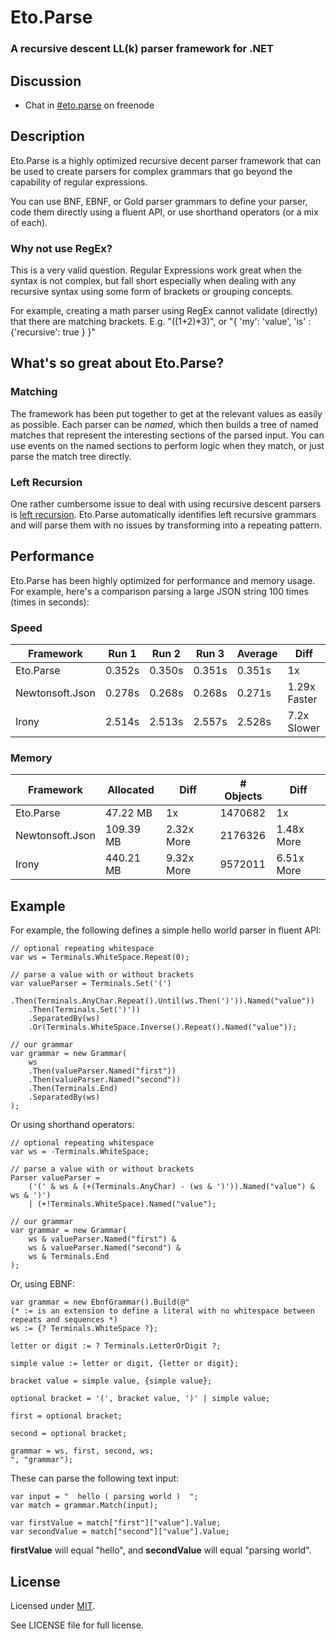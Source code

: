 Eto.Parse
=========
### A recursive descent LL(k) parser framework for .NET

Discussion
----------

* Chat in [#eto.parse](http://webchat.freenode.net/?channels=eto.parse) on freenode

Description
-----------

Eto.Parse is a highly optimized recursive decent parser framework that can be used to create parsers for complex grammars that go beyond the capability of regular expressions.

You can use BNF, EBNF, or Gold parser grammars to define your parser, code them directly using a fluent API, or use shorthand operators (or a mix of each).

### Why not use RegEx?

This is a very valid question. Regular Expressions work great when the syntax is not complex, but fall short especially when dealing with any recursive syntax using some form of brackets or grouping concepts. 

For example, creating a math parser using RegEx cannot validate (directly) that there are matching brackets.  E.g. "((1+2)*3)", or "{ 'my': 'value', 'is' : {'recursive': true } }"

What's so great about Eto.Parse?
--------------------------------

### Matching

The framework has been put together to get at the relevant values as easily as possible.  Each parser can be *named*, which then builds a tree of named matches that represent the interesting sections of the parsed input. You can use events on the named sections to perform logic when they match, or just parse the match tree directly.

### Left Recursion

One rather cumbersome issue to deal with using recursive descent parsers is [left recursion](http://en.wikipedia.org/wiki/Left_recursion). Eto.Parse automatically identifies left recursive grammars and will parse them with no issues by transforming into a repeating pattern.

Performance
-----------

Eto.Parse has been highly optimized for performance and memory usage. For example, here's a comparison parsing a large JSON string 100 times (times in seconds):

### Speed

Framework       | Run 1  | Run 2  | Run 3  | Average | Diff 
--------------- | ------ | ------ | ------ | ------- | ------------
Eto.Parse       | 0.352s | 0.350s | 0.351s | 0.351s  | 1x
Newtonsoft.Json | 0.278s | 0.268s | 0.268s | 0.271s  | 1.29x Faster
Irony           | 2.514s | 2.513s | 2.557s | 2.528s  | 7.2x Slower

### Memory

Framework       | Allocated | Diff       | # Objects | Diff
--------------- | --------- | ---------- | --------- | ----------
Eto.Parse       | 47.22 MB  | 1x         | 1470682   | 1x
Newtonsoft.Json | 109.39 MB | 2.32x More | 2176326   | 1.48x More
Irony           | 440.21 MB | 9.32x More | 9572011   | 6.51x More

Example
-------

For example, the following defines a simple hello world parser in fluent API:

	// optional repeating whitespace
	var ws = Terminals.WhiteSpace.Repeat(0);

	// parse a value with or without brackets
	var valueParser = Terminals.Set('(')
		.Then(Terminals.AnyChar.Repeat().Until(ws.Then(')')).Named("value"))
		.Then(Terminals.Set(')'))
		.SeparatedBy(ws)
		.Or(Terminals.WhiteSpace.Inverse().Repeat().Named("value"));

	// our grammar
	var grammar = new Grammar(
		ws
		.Then(valueParser.Named("first"))
		.Then(valueParser.Named("second"))
		.Then(Terminals.End)
		.SeparatedBy(ws)
	);

Or using shorthand operators:

	// optional repeating whitespace
	var ws = -Terminals.WhiteSpace;

	// parse a value with or without brackets
	Parser valueParser = 
		('(' & ws & (+(Terminals.AnyChar) - (ws & ')')).Named("value") & ws & ')')
		| (+!Terminals.WhiteSpace).Named("value");

	// our grammar
	var grammar = new Grammar(
		ws & valueParser.Named("first") & 
		ws & valueParser.Named("second") & 
		ws & Terminals.End
	);

Or, using EBNF:

	var grammar = new EbnfGrammar().Build(@"
	(* := is an extension to define a literal with no whitespace between repeats and sequences *)
	ws := {? Terminals.WhiteSpace ?};
	
	letter or digit := ? Terminals.LetterOrDigit ?;
	
	simple value := letter or digit, {letter or digit};
	
	bracket value = simple value, {simple value};
	
	optional bracket = '(', bracket value, ')' | simple value;
	
	first = optional bracket;
	
	second = optional bracket;
	
	grammar = ws, first, second, ws;
	", "grammar");

These can parse the following text input:

	var input = "  hello ( parsing world )  ";
	var match = grammar.Match(input);
	
	var firstValue = match["first"]["value"].Value;
	var secondValue = match["second"]["value"].Value;

**firstValue** will equal "hello", and **secondValue** will equal "parsing world".


License
-------

Licensed under [MIT](http://opensource.org/licenses/MIT).

See LICENSE file for full license.